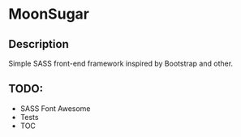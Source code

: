 # MoonSugar

## Description
Simple SASS front-end framework inspired by Bootstrap and other.

## TODO:
+ SASS Font Awesome
+ Tests
+ TOC